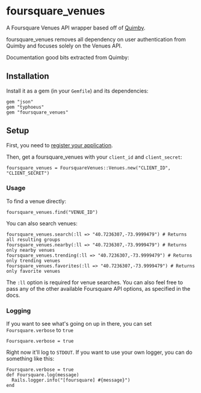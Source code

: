 # foursquare_venues

A Foursquare Venues API wrapper based off of [Quimby](https://github.com/groupme/quimby).

foursquare_venues removes all dependency on user authentication from Quimby and focuses solely on the Venues API.

Documentation good bits extracted from Quimby:

## Installation

Install it as a gem (in your `Gemfile`) and its dependencies:

    gem "json"
    gem "typhoeus"
    gem "foursquare_venues"
    
## Setup

First, you need to [register your application](https://foursquare.com/oauth).

Then, get a foursquare_venues with your `client_id` and `client_secret`:

    foursquare_venues = FoursquareVenues::Venues.new("CLIENT_ID", "CLIENT_SECRET")
    
### Usage

To find a venue directly:

    foursquare_venues.find("VENUE_ID")

You can also search venues:

    foursquare_venues.search(:ll => "40.7236307,-73.9999479") # Returns all resulting groups
    foursquare_venues.nearby(:ll => "40.7236307,-73.9999479") # Returns only nearby venues
    foursquare_venues.trending(:ll => "40.7236307,-73.9999479") # Returns only trending venues
    foursquare_venues.favorites(:ll => "40.7236307,-73.9999479") # Returns only favorite venues

The `:ll` option is required for venue searches. You can also feel free to pass any of the other
available Foursquare API options, as specified in the docs.

### Logging

If you want to see what's going on up in there, you can set `Foursquare.verbose` to `true`

    Foursquare.verbose = true

Right now it'll log to `STDOUT`. If you want to use your own logger, you can do something like this:

    Foursquare.verbose = true
    def Foursquare.log(message)
      Rails.logger.info("[foursquare] #{message}")
    end